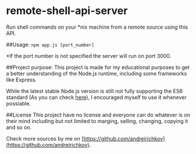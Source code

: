 # remote-shell-api-server
Run shell commands on your *nix machine from a remote source using this API.


##Usage:
```npm app.js [port_number]```

*If the port number is not specified the server will run on port 3000.


##Project purpose:
This project is made for my educational purposes to get a better understanding of the Node.js runtime, including some frameworks like Express.

While the latest stable Node.js version is still not fully supporting the ES6 standard (As you can check [here](http://node.green/)), I encouraged myself to use it whenever possiable.


##License
This project have no license and everyone can do whatever is on their mind including but not limited to marging, selling, changing, copying it and so on.


Check more sources by me on [https://github.com/andreirichkov](https://github.com/andreirichkov).
